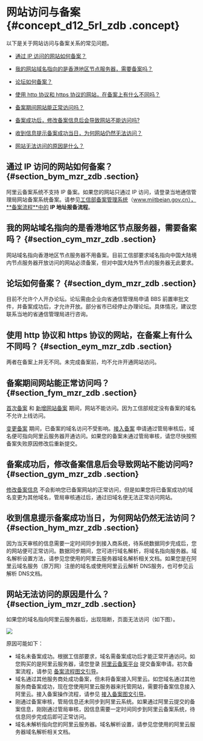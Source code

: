 # 网站访问与备案 {#concept_d12_5rl_zdb .concept}

以下是关于网站访问与备案关系的常见问题。

-   [通过 IP 访问的网站如何备案？](cn.zh-CN/常见问题/网站访问与备案.md#section_bym_mzr_zdb)

-   [我的网站域名指向的是香港地区节点服务器，需要备案吗？](cn.zh-CN/常见问题/网站访问与备案.md#section_cym_mzr_zdb)

-   [论坛如何备案？](cn.zh-CN/常见问题/网站访问与备案.md#section_dym_mzr_zdb)

-   [使用 http 协议和 https 协议的网站，在备案上有什么不同吗？](cn.zh-CN/常见问题/网站访问与备案.md#section_eym_mzr_zdb)

-   [备案期间网站能正常访问吗？](cn.zh-CN/常见问题/网站访问与备案.md#section_fym_mzr_zdb)

-   [备案成功后，修改备案信息后会导致网站不能访问吗?](cn.zh-CN/常见问题/网站访问与备案.md#section_gym_mzr_zdb)

-   [收到信息提示备案成功当日，为何网站仍然无法访问？](cn.zh-CN/常见问题/网站访问与备案.md#section_hym_mzr_zdb)

-   [网站无法访问的原因是什么？](cn.zh-CN/常见问题/网站访问与备案.md#section_iym_mzr_zdb)


## 通过 IP 访问的网站如何备案？ {#section_bym_mzr_zdb .section}

阿里云备案系统不支持 IP 备案。如果您的网站只通过 IP 访问，请登录当地通信管理局网站备案系统备案。请参见[工信部备案管理系统](http://www.miitbeian.gov.cn)（www.miitbeian.gov.cn），**备案流程**中的 **IP 地址报备流程**。

## 我的网站域名指向的是香港地区节点服务器，需要备案吗？ {#section_cym_mzr_zdb .section}

网站域名指向香港地区节点服务器不用备案。目前工信部要求域名指向中国大陆境内节点服务器开放访问的网站必须备案，但对中国大陆外节点的服务器无此要求。

## 论坛如何备案？ {#section_dym_mzr_zdb .section}

目前不允许个人开办论坛。论坛需由企业向省通信管理局申请 BBS 前置审批文件，并备案成功后，才允许开放。部分省市已经停止办理论坛。具体情况，建议您联系当地的省通信管理局进行咨询。

## 使用 http 协议和 https 协议的网站，在备案上有什么不同吗？ {#section_eym_mzr_zdb .section}

两者在备案上并无不同。未完成备案前，均不允许开通网站访问。

## 备案期间网站能正常访问吗？ {#section_fym_mzr_zdb .section}

[首次备案](../../../../cn.zh-CN/备案流程/首次备案流程图文引导.md#) 和 [新增网站备案](../../../../cn.zh-CN/备案流程/新增网站备案（原备案不在阿里云）.md#) 期间，网站不能访问。因为工信部规定没有备案的域名不允许上线访问。

[变更备案](../../../../cn.zh-CN/备案流程/变更备案信息图文引导.md#) 期间，已备案的域名访问不受影响。[接入备案](../../../../cn.zh-CN/备案流程/接入备案和取消接入操作引导.md#) 申请通过管局审核后，域名便可指向阿里云服务器开通访问。如果您的备案未通过管局审核，请您尽快按照备案失败原因修改后重新提交。

## 备案成功后，修改备案信息后会导致网站不能访问吗? {#section_gym_mzr_zdb .section}

[修改备案信息](../../../../cn.zh-CN/备案流程/变更备案信息图文引导.md#) 不会影响您已备案网站的正常访问，但是如果您将已备案成功的域名变更为其他域名，管局审核通过后，通过旧域名便无法正常访问网站。

## 收到信息提示备案成功当日，为何网站仍然无法访问？ {#section_hym_mzr_zdb .section}

因为当天审核的信息需要一定时间同步到接入商系统，待系统数据同步完成后，您的网站便可正常访问。数据同步期间，您可进行域名解析，将域名指向服务器。域名解析设置方法，请参见您使用的阿里云服务器域名解析相关文档。如果您是在阿里云域名服务（原万网）注册的域名或使用阿里云云解析 DNS服务，也可参见云解析 DNS文档。

## 网站无法访问的原因是什么？ {#section_iym_mzr_zdb .section}

如果您的域名指向阿里云服务器后，出现阻断，页面无法访问（如下图）。

![](http://static-aliyun-doc.oss-cn-hangzhou.aliyuncs.com/assets/img/14211/5248_zh-CN.jpg)

原因可能如下：

-   域名未备案成功。根据工信部要求，域名需备案成功后才能正常开通访问。如您购买的是阿里云服务器，请您登录 [阿里云备案平台](http://beian.aliyun.com/) 提交备案申请。初次备案流程，请参见 [备案流程图文引导](../../../../cn.zh-CN/备案流程/首次备案流程图文引导.md#)。
-   域名通过其他服务商处成功备案，但未将备案接入阿里云。如您域名通过其他服务商备案成功，现在您使用阿里云服务器来托管网站，需要将备案信息接入阿里云。接入备案操作流程，请参见 [接入备案图文引导](../../../../cn.zh-CN/备案流程/接入备案和取消接入操作引导.md#)。
-   刚通过备案审核，管局信息还未同步到阿里云系统。如果通过阿里云提交的备案信息，刚刚通过管局审核，因信息需要一定时间同步到阿里云备案系统，待信息同步完成后即可正常访问。
-   域名未解析指向您的阿里云服务器。域名解析设置，请参见您使用的阿里云服务器域名解析相关文档。

